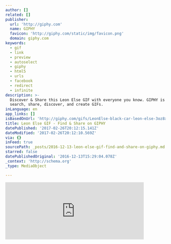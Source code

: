 ```yaml
---
author: []
related: []
publisher:
  url: 'http://giphy.com'
  name: GIPHY
  favicon: 'http://giphy.com/static/img/favicon.png'
  domain: giphy.com
keywords:
  - gif
  - link
  - preview
  - autoselect
  - giphy
  - html5
  - urls
  - facebook
  - redirect
  - infinite
description: >-
  Discover & Share this Leon Else GIF with everyone you know. GIPHY is how you
  search, share, discover, and create GIFs.
inLanguage: en
app_links: []
isBasedOnUrl: 'http://giphy.com/gifs/LeonElse-black-car-leon-else-3oz8xTH1CTDenuxmE0'
title: Leon Else GIF - Find & Share on GIPHY
datePublished: '2017-02-26T20:12:15.141Z'
dateModified: '2017-02-26T20:12:10.569Z'
via: {}
inFeed: true
sourcePath: _posts/2016-12-13-leon-else-gif-find-and-share-on-giphy.md
starred: false
datePublishedOriginal: '2016-12-13T15:29:04.078Z'
_context: 'http://schema.org'
_type: MediaObject

---
```

<iframe src="http://cdn.embedly.com/widgets/media.html?src=https%3A%2F%2Fgiphy.com%2Fembed%2F3oz8xTH1CTDenuxmE0%2Ftwitter%2Fiframe&amp;src_secure=1&amp;url=http%3A%2F%2Fgiphy.com%2Fgifs%2FLeonElse-black-car-leon-else-3oz8xTH1CTDenuxmE0&amp;image=https%3A%2F%2Fmedia.giphy.com%2Fmedia%2F3oz8xTH1CTDenuxmE0%2F200.gif&amp;key=b7d04c9b404c499eba89ee7072e1c4f7&amp;type=text%2Fhtml&amp;schema=giphy" width="435" height="180" scrolling="no" frameborder="0" allowfullscreen="" style=""></iframe>